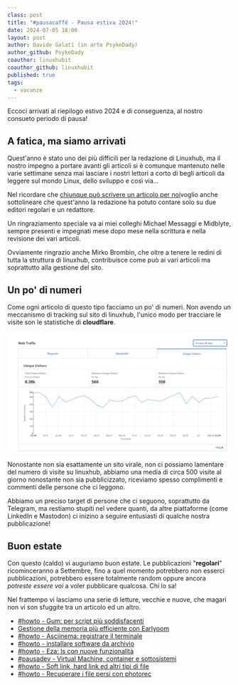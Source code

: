 ```yaml
---
class: post
title: "#pausacaffé - Pausa estiva 2024!"
date: 2024-07-05 18:00
layout: post
author: Davide Galati (in arte PsykeDady)
author_github: PsykeDady
coauthor: linuxhubit
coauthor_github: linuxhubit
published: true
tags:
  - vacanze
---
```


Eccoci arrivati al riepilogo estivo 2024 e di conseguenza, al nostro consueto periodo di pausa!

## A fatica, ma siamo arrivati

Quest'anno è stato uno dei più difficili per la redazione di Linuxhub, ma il nostro impegno a portare avanti gli articoli si è comunque mantenuto nelle varie settimane senza mai lasciare i nostri lettori a corto di begli articoli da leggere sul mondo Linux, dello sviluppo e così via...

Nel ricordare che [chiunque può scrivere un articolo per noi](https://linuxhub.it/articles/howto-scrivere-un-articolo-per-linuxhub/)voglio anche sottolineare che quest'anno la redazione ha potuto contare solo su due editori regolari e un redattore.

Un ringraziamento speciale va ai miei colleghi Michael Messaggi e Midblyte, sempre presenti e impegnati mese dopo mese nella scrittura e nella revisione dei vari articoli.

Ovviamente ringrazio anche Mirko Brombin, che oltre a tenere le redini di tutta la struttura di linuxhub, contribuisce come può ai vari articoli ma soprattutto alla gestione del sito.

## Un po' di numeri

Come ogni articolo di questo tipo facciamo un po' di numeri. Non avendo un meccanismo di tracking sul sito di linuxhub, l'unico modo per tracciare le visite son le statistiche di **cloudflare**.

![](/uploads/luglio2024/30d.jpg)

Nonostante non sia esattamente un sito virale, non ci possiamo lamentare del numero di visite su linuxhub, abbiamo una media di circa 500 visite al giorno nonostante non sia pubblicizzato, riceviamo spesso complimenti e commenti delle persone che ci leggono.

Abbiamo un preciso target di persone che ci seguono, soprattutto da Telegram, ma restiamo stupiti nel vedere quanti, da altre piattaforme (come LinkedIn e Mastodon) ci inizino a seguire entusiasti di qualche nostra pubblicazione!

## Buon estate

Con questo (caldo) vi auguriamo buon estate. Le pubblicazioni "**regolari**" ricominceranno a Settembre, fino a quel momento potrebbero non esserci pubblicazioni, potrebbero essere totalmente random oppure ancora *potreste essere voi* a voler pubblicare qualcosa. Chi lo sa!

Nel frattempo vi lasciamo una serie di letture, vecchie e nuove, che magari non vi son sfuggite tra un articolo ed un altro.

- [#howto - Gum: per script più soddisfacenti](https://linuxhub.it/articles/howto-gum-per-script-piu-soddisfacenti/)
- [Gestione della memoria più efficiente con Earlyoom](https://linuxhub.it/articles/howto-impostare-earlyoom/)
- [#howto - Asciinema: registrare il terminale](https://linuxhub.it/articles/howto-asciinema-registrare-il-terminale/)
- [#howto - installare software da archivio](https://linuxhub.it/articles/howto-installare-archivio/)
- [#howto - Eza: ls con nuove funzionalità](https://linuxhub.it/articles/howto-eza-ls-con-nuove-funzionalita/)
- [#pausadev - Virtual Machine, container e sottosistemi](https://linuxhub.it/articles/pausadev-container-vm-wsl/)
- [#howto - Soft link, hard link ed altri tipi di file](https://linuxhub.it/articles/soft-link-hard-link-e-tutti-gli-altri-tipi-di-file/)
- [#howto - Recuperare i file persi con photorec](https://linuxhub.it/articles/howto-recupero-file-persi-photorec/)

